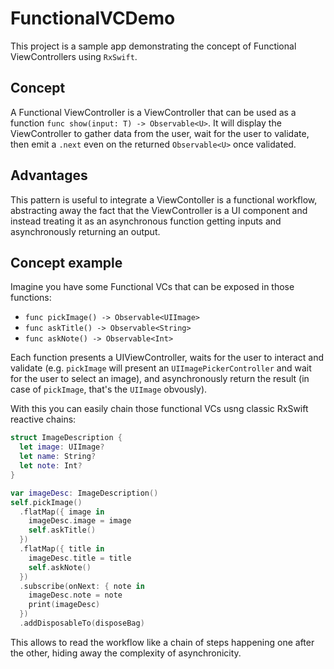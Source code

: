 # FunctionalVCDemo

This project is a sample app demonstrating the concept of Functional ViewControllers using `RxSwift`.

## Concept

A Functional ViewController is a ViewController that can be used as a function `func show(input: T) -> Observable<U>`. It will display the ViewController to gather data from the user, wait for the user to validate, then emit a `.next` even on the returned `Observable<U>` once validated.

## Advantages

This pattern is useful to integrate a ViewContoller is a functional workflow, abstracting away the fact that the ViewController is a UI component and instead treating it as an asynchronous function getting inputs and asynchronously returning an output.

## Concept example

Imagine you have some Functional VCs that can be exposed in those functions:

* `func pickImage() -> Observable<UIImage>`
* `func askTitle() -> Observable<String>`
* `func askNote() -> Observable<Int>`

Each function presents a UIViewController, waits for the user to interact and validate (e.g. `pickImage` will present an `UIImagePickerController` and wait for the user to select an image), and asynchronously return the result (in case of `pickImage`, that's the `UIImage` obvously).

With this you can easily chain those functional VCs usng classic RxSwift reactive chains:

```swift
struct ImageDescription {
  let image: UIImage?
  let name: String?
  let note: Int?
}

var imageDesc: ImageDescription()
self.pickImage()
  .flatMap({ image in
    imageDesc.image = image
    self.askTitle()
  })
  .flatMap({ title in
    imageDesc.title = title
    self.askNote()
  })
  .subscribe(onNext: { note in
    imageDesc.note = note
    print(imageDesc)
  })
  .addDisposableTo(disposeBag)
```

This allows to read the workflow like a chain of steps happening one after the other, hiding away the complexity of asynchronicity.
